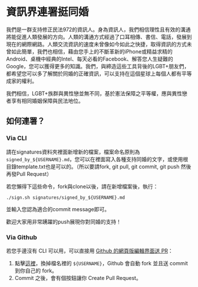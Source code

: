 # 資訊界連署挺同婚

我們是一群支持修正民法972的資訊人。身為資訊人，我們相信理性且有效的溝通將能促進人類發展的方向。人類的溝通方式經過了口耳相傳、書信、電話，發展到現在的網際網路。人類交流資訊的速度未曾像如今如此之快捷，取得資訊的方式未曾如此簡單，我們也相信，藉由您手上的不斷革新的iPhone或精益求精的Android、桌機中經典的Intel、每天必看的Facebook、解答您人生疑難的Google，您可以獲得更多的知識。我們，與締造這些工具背後的LGBT+朋友們，都希望您可以多了解關於同婚的正確資訊，可以支持在這個星球上每個人都有平等成家的權利。

我們相信，LGBT+族群與異性戀並無不同，基於憲法保障之平等權，應與異性戀者享有相同婚姻保障與民法地位。

## 如何連署？

### Via CLI

請在signatures資料夾裡面新增新的檔案，檔案命名原則為`signed_by_${USERNAME}.md`，您可以在裡面寫入各種支持同婚的文字，或使用根目錄template.txt也是可以的。（所以要請fork, git pull, git commit, git push 然後再發Pull Request）

若您懶得下這些命令，fork與clone以後，請在新增檔案後，執行：

    ./sign.sh signatures/signed_by_${USERNAME}.md

並輸入您認為適合的commit message即可。

歡迎大家用非常踴躍的push展現你對同婚的支持！

### Via Github

若您手邊沒有 CLI 可以用，可以直接用 [Github 的網頁版編輯界面送 PR](https://help.github.com/articles/editing-files-in-another-user-s-repository/)：

1. 點擊[這裡](https://github.com/RainbowEngineer/taiwan_love_wins/new/master/signatures?filename=signed_by_${USERNAME}.md)，換掉檔名裡的 `${USERNAME}`，Github 會自動 fork 並且送 commit 到你自己的 fork。
2. Commit 之後，會有個按鈕讓你 Create Pull Request。
